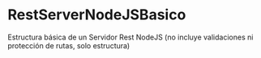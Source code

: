# RestServerNodeJSBasico
Estructura básica de un Servidor Rest NodeJS (no incluye validaciones ni protección de rutas, solo estructura)
